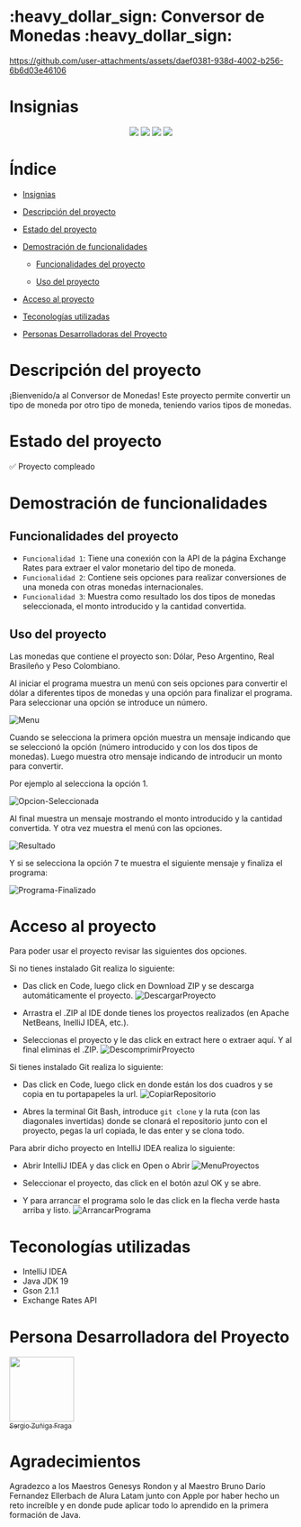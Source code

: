 <h1>:heavy_dollar_sign: Conversor de Monedas :heavy_dollar_sign:</h1>

https://github.com/user-attachments/assets/daef0381-938d-4002-b256-6b6d03e46106

# Insignias

<div align="center">
    <img src="https://img.shields.io/badge/Estado-Concluido-green">
    <img src="https://img.shields.io/badge/java_jdk-v19-blue">
    <img src="https://img.shields.io/badge/gson-v2.11.0-blue">
    <img src="https://img.shields.io/badge/version-v1.0.0-green">
</div>

# Índice

- [Insignias](#insignias)

- [Descripción del proyecto](#descripción-del-proyecto)

- [Estado del proyecto](#estado-del-proyecto)

- [Demostración de funcionalidades](#demostración-de-funcionalidades)

    - [Funcionalidades del proyecto](#funcionalidades-del-proyecto)

    - [Uso del proyecto](#uso-del-proyecto)

- [Acceso al proyecto](#acceso-al-proyecto)

- [Teconologías utilizadas](#teconologías-utilizadas)

- [Personas Desarrolladoras del Proyecto](#personas-desarrolladoras-del-proyecto)

# Descripción del proyecto

¡Bienvenido/a al Conversor de Monedas!
Este proyecto permite convertir un tipo de moneda por otro tipo de moneda, teniendo varios tipos de monedas.

# Estado del proyecto

:white_check_mark: Proyecto compleado

# Demostración de funcionalidades

## Funcionalidades del proyecto

- `Funcionalidad 1`: Tiene una conexión con la API de la página Exchange Rates para extraer el valor monetario del tipo de moneda.
- `Funcionalidad 2`: Contiene seis opciones para realizar conversiones de una moneda con otras monedas internacionales.
- `Funcionalidad 3`: Muestra como resultado los dos tipos de monedas seleccionada, el monto introducido y la cantidad convertida.

## Uso del proyecto

Las monedas que contiene el proyecto son: Dólar, Peso Argentino, Real Brasileño y Peso Colombiano.

Al iniciar el programa muestra un menú con seis opciones para convertir el dólar a diferentes tipos de monedas y una opción para finalizar el programa. Para seleccionar una opción se introduce un número.

![Menu](./multimedia/UsarProyecto/Menu.png)

Cuando se selecciona la primera opción muestra un mensaje indicando que se seleccionó la opción (número introducido y con los dos tipos de monedas). Luego muestra otro mensaje indicando de introducir un monto para convertir.

Por ejemplo al selecciona la opción 1.

![Opcion-Seleccionada](./multimedia/UsarProyecto/OpcionSeleccionada.png)

Al final muestra un mensaje mostrando el monto introducido y la cantidad convertida. Y otra vez muestra el menú con las opciones.

![Resultado](./multimedia/UsarProyecto/Resultado.png)

Y si se selecciona la opción 7 te muestra el siguiente mensaje y finaliza el programa:

![Programa-Finalizado](./multimedia/UsarProyecto/ProgramaFinalizado.png)

# Acceso al proyecto

Para poder usar el proyecto revisar las siguientes dos opciones.

Si no tienes instalado Git realiza lo siguiente:

- Das click en Code, luego click en Download ZIP y se descarga automáticamente el proyecto.
![DescargarProyecto](./multimedia/AccesoProyecto/DescargarProyecto.png)

- Arrastra el .ZIP al IDE donde tienes los proyectos realizados (en Apache NetBeans, InelliJ IDEA, etc.).
- Seleccionas el proyecto y le das click en extract here o extraer aquí. Y al final eliminas el .ZIP.
![DescomprimirProyecto](./multimedia/AccesoProyecto/DescomprimirZIP.png)

Si tienes instalado Git realiza lo siguiente:

- Das click en Code, luego click en donde están los dos cuadros y se copia en tu portapapeles la url.
![CopiarRepositorio](./multimedia/AccesoProyecto/CopiarRepositorio.png)

- Abres la terminal Git Bash, introduce `git clone` y la ruta (con las diagonales invertidas) donde se clonará el repositorio junto con el proyecto, pegas la url copiada, le das enter y se clona todo.

Para abrir dicho proyecto en IntelliJ IDEA realiza lo siguiente:

- Abrir IntelliJ IDEA y das click en Open o Abrir
![MenuProyectos](./multimedia/AccesoProyecto/MenuProyectos.png)

- Seleccionar el proyecto, das click en el botón azul OK y se abre.
- Y para arrancar el programa solo le das click en la flecha verde hasta arriba y listo.
![ArrancarPrograma](./multimedia/AccesoProyecto/ArrancarPrograma.png)

# Teconologías utilizadas

- IntelliJ IDEA
- Java JDK 19
- Gson 2.1.1
- Exchange Rates API

# Persona Desarrolladora del Proyecto

[<img src="https://avatars.githubusercontent.com/u/107082359?v=4" width=115><br><sub>Sergio Zuñiga Fraga</sub>](https://github.com/SergioZF09)

# Agradecimientos

Agradezco a los Maestros Genesys Rondon y al Maestro Bruno Darío Fernandez Ellerbach de Alura Latam junto con Apple por haber hecho un reto increíble y en donde pude aplicar todo lo aprendido en la primera formación de Java.
